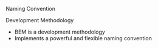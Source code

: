 Naming Convention

Development Methodology

<aside class="notes">
    <ul>
        <li>BEM is a development methodology</li>
        <li>Implements a powerful and flexible naming convention</li>
    </ul>
</aside>
